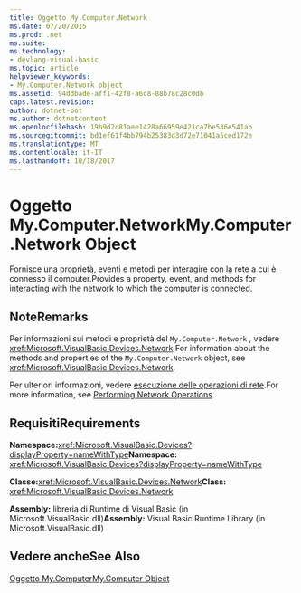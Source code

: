 ```yaml
---
title: Oggetto My.Computer.Network
ms.date: 07/20/2015
ms.prod: .net
ms.suite: 
ms.technology:
- devlang-visual-basic
ms.topic: article
helpviewer_keywords:
- My.Computer.Network object
ms.assetid: 94ddbade-aff1-42f8-a6c8-88b78c28c0db
caps.latest.revision: 
author: dotnet-bot
ms.author: dotnetcontent
ms.openlocfilehash: 19b9d2c81aee1428a66959e421ca7be536e541ab
ms.sourcegitcommit: bd1ef61f4bb794b25383d3d72e71041a5ced172e
ms.translationtype: MT
ms.contentlocale: it-IT
ms.lasthandoff: 10/18/2017
---
```

# <a name="mycomputernetwork-object"></a><span data-ttu-id="93540-102">Oggetto My.Computer.Network</span><span class="sxs-lookup"><span data-stu-id="93540-102">My.Computer.Network Object</span></span>
<span data-ttu-id="93540-103">Fornisce una proprietà, eventi e metodi per interagire con la rete a cui è connesso il computer.</span><span class="sxs-lookup"><span data-stu-id="93540-103">Provides a property, event, and methods for interacting with the network to which the computer is connected.</span></span>  
  
## <a name="remarks"></a><span data-ttu-id="93540-104">Note</span><span class="sxs-lookup"><span data-stu-id="93540-104">Remarks</span></span>  
 <span data-ttu-id="93540-105">Per informazioni sui metodi e proprietà del `My.Computer.Network` , vedere <xref:Microsoft.VisualBasic.Devices.Network>.</span><span class="sxs-lookup"><span data-stu-id="93540-105">For information about the methods and properties of the `My.Computer.Network` object, see <xref:Microsoft.VisualBasic.Devices.Network>.</span></span>  
  
 <span data-ttu-id="93540-106">Per ulteriori informazioni, vedere [esecuzione delle operazioni di rete](../../../visual-basic/developing-apps/programming/computer-resources/performing-network-operations.md).</span><span class="sxs-lookup"><span data-stu-id="93540-106">For more information, see [Performing Network Operations](../../../visual-basic/developing-apps/programming/computer-resources/performing-network-operations.md).</span></span>  
  
## <a name="requirements"></a><span data-ttu-id="93540-107">Requisiti</span><span class="sxs-lookup"><span data-stu-id="93540-107">Requirements</span></span>  
 <span data-ttu-id="93540-108">**Namespace:**<xref:Microsoft.VisualBasic.Devices?displayProperty=nameWithType></span><span class="sxs-lookup"><span data-stu-id="93540-108">**Namespace:** <xref:Microsoft.VisualBasic.Devices?displayProperty=nameWithType></span></span>  
  
 <span data-ttu-id="93540-109">**Classe:**<xref:Microsoft.VisualBasic.Devices.Network></span><span class="sxs-lookup"><span data-stu-id="93540-109">**Class:** <xref:Microsoft.VisualBasic.Devices.Network></span></span>  
  
 <span data-ttu-id="93540-110">**Assembly:** libreria di Runtime di Visual Basic (in Microsoft.VisualBasic.dll)</span><span class="sxs-lookup"><span data-stu-id="93540-110">**Assembly:** Visual Basic Runtime Library (in Microsoft.VisualBasic.dll)</span></span>  
  
## <a name="see-also"></a><span data-ttu-id="93540-111">Vedere anche</span><span class="sxs-lookup"><span data-stu-id="93540-111">See Also</span></span>  
 [<span data-ttu-id="93540-112">Oggetto My.Computer</span><span class="sxs-lookup"><span data-stu-id="93540-112">My.Computer Object</span></span>](../../../visual-basic/language-reference/objects/my-computer-object.md)
